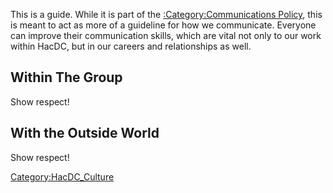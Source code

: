 This is a guide. While it is part of the [:Category:Communications
Policy](:Category:Communications_Policy "wikilink"), this is meant to
act as more of a guideline for how we communicate. Everyone can improve
their communication skills, which are vital not only to our work within
HacDC, but in our careers and relationships as well.

## Within The Group

Show respect!

## With the Outside World

Show respect!

[Category:HacDC_Culture](Category:HacDC_Culture "wikilink")